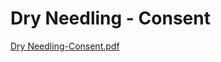 # Dry Needling - Consent

[Dry Needling-Consent.pdf](Dry%20Needling%20-%20Consent%20fec527dc07864cf99c667eccb9be000d/Dry_Needling-Consent.pdf)